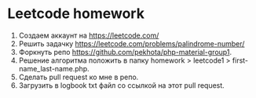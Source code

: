 # Leetcode homework 

1. Создаем аккаунт на https://leetcode.com/
2. Решить задачку https://leetcode.com/problems/palindrome-number/
3. Форкнуть репо https://github.com/pekhota/php-material-group1. 
4. Решение алгоритма положить в папку homework > leetcode1 > first-name_last-name.php.
5. Сделать pull request ко мне в репо. 
6. Загрузить в logbook txt файл со ссылкой на этот pull request.